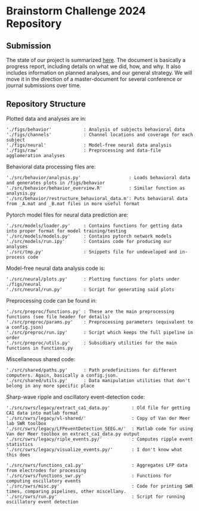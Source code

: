 # Brainstorm Challenge 2024 Repository

## Submission
The state of our project is summarized [here](./submission.md). The document is basically a progress report, including details on what we did, how, and why. It also includes information on planned analyses, and our general strategy. We will move it in the direction of a master-document for several conference or journal submissions over time.

## Repository Structure
Plotted data and analyses are in:
```
'./figs/behavior'            : Analysis of subjects behavioral data
'./figs/channels'            : Channel locations and coverage for each subject
'./figs/neural'              : Model-free neural data analysis
'./figs/raw'                 : Preprocessing and data-file agglomeration analyses
```

Behavioral data processing files are:
```
'./src/behavior/analysis.py'                  : Loads behavioral data and generates plots in /figs/behavior
'./src/behavior/behavior_overview.R'          : Similar function as analysis.py
'./src/behavior/restructure_behavioral_data.m': Puts behavioral data from _A.mat and _B.mat files in more useful format
```

Pytorch model files for neural data prediction are:
```
'./src/models/loader.py'     : Contains functions for getting data into proper format for model training/testing
'./src/models/models.py'     : Contains pytorch network models
'./src/models/run.ipy'       : Contains code for producing our analyses
'./src/tmp.py'               : Snippets file for undeveloped and in-process code
```

Model-free neural data analysis code is:
```
'./src/neural/plots.py'      : Plotting functions for plots under ./figs/neural
'./src/neural/run.py'        : Script for generating said plots
```

Preprocessing code can be found in:
```
'./src/preproc/functions.py' : These are the main preprocessing functions (see file header for details)
'./src/preproc/params.py'    : Preprocessing parameters (equivalent to a config.json)
'./src/preproc/run.ipy'      : Script which keeps the full pipeline in order
'./src/preproc/utils.py'     : Subsidiary utilities for the main functions in functions.py
```

Miscellaneous shared code:
```
'./src/shared/paths.py'      : Path predefinitions for different computers. Again, basically a config.json.
'./src/shared/utils.py'      : Data manipulation utilities that don't belong in any more specific place
```

Sharp-wave ripple and oscillatory event-detection code:
```
'./src/swrs/legacy/extract_ca1_data.py'        : Old file for getting CA1 data into matlab format
'./src/swrs/legacy/vl-shared/'                 : Copy of Van der Meer lab SWR toolbox
'./src/swrs/legacy/LFPeventDetection_SEEG.m/'  : Matlab code for using Van der Meer toolbox on extract_ca1_data.py output
'./src/swrs/legacy/riple_events.py/'           : Computes ripple event statistics
'./src/swrs/legacy/visualize_events.py/'       : I don't know what this does

'./src/swrs/functions_ca1.py'                  : Aggregates LFP data from electrodes for processing
'./src/swrs/functions_swr.py'                  : Functions for computing oscillatory events
'./src/swrs/misc.py'                           : Code for printing SWR times, comparing pipelines, other miscellany.
'./src/swrs/run.py'                            : Script for running oscillatory event detection
```
